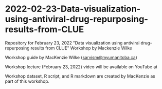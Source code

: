 # 2022-02-23-Data-visualization-using-antiviral-drug-repurposing-results-from-CLUE
Repository for February 23, 2022 "Data visualization using antiviral drug-repurposing results from CLUE" Workshop by Mackenzie Wilke

Workshop guide by MacKenzie Wilke (sarvism@myumanitoba.ca)

Workshop lecture (February 23, 2022) video will be available on YouTube at 

Workshop dataset, R script, and R markdown are created by MacKenzie as part of this workshop.
